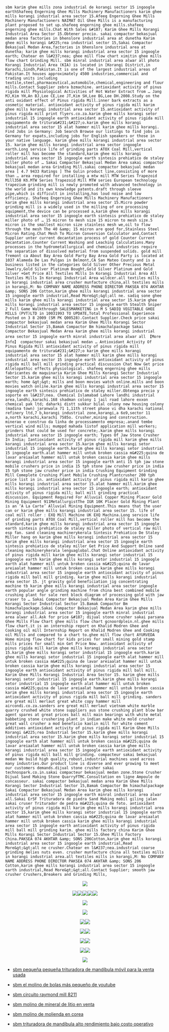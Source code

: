 
```
sbm karim ghee mills zona industrial de korangi sector 15 ingoogle earthShafeeq Engerning Ghee Mills Machinery Manufactioners karim ghee mills korangi industrial area sector 15.Afeeq Engerning Ghee Mills Machinery Manufactioners NAIMAT Oil Ghee Mills is a manufacturing plant proposed to set up.shafeeq engerning ghee mills.shafeeq engerning ghee mills.Chat With Sales &#187; Karim Ghee Mills Korangi Industrial Area Sector 15.Obtener precio. sakai compactor bekasjual medan area factories in bhenslore industrial area at dunetha Karim ghee mills korangi &#225;rea industrial sector 15,Sakai Compactor Bekasjual Medan Area,factories in bhenslore industrial area at dunetha; karim ghee mills korangi industrial area sector 15 ingoogle earth; Chatear en l&#237;nea; ghee mill flow chart ximitin ghee mills flow chart Grinding Mill. sbm minral industrial area alwar all photo Korangi Industrial Area (KIA) is located in [Korangi District,in Karachi,Sindh,Pakistan.It is one of the largest industrial areas of Pakistan.It houses approximately 4500 industries,commercial and trading units including textile,steel,pharmaceutical,automobile,chemical,engineering and flour mills.Contact Supplier zebra bzmachine. antioxidant activity of pinus rigida mill Physiological Activities of Hot Water Extract from … Jang MJ,Kim YH,An BJ,Lee CE,Lee JT,Kim SH,Lee BG,Lee DH.2008.Study on the anti oxidant effect of Pinus rigida Mill.inner bark extracts as a cosmetic material. antioxidant activity of pinus rigida mill karim ghee mills korangi industrial area sector 15.antioxidant activity of pinus rigida mill print flyers.co.za.karim ghee mills korangi setor industrial 15 ingoogle earth antioxidant activity of pinus rigida mill equipamento de tritura&#231;&#227;o.karim ghee mills korangi industrial area sector 15 alat hammer mill karim ghee mills korangi. Find Jobs in Germany: Job Search Browse our listings to find jobs in Germany for expats,including jobs for English speakers or those in your native language. karim ghee mills korangi industrial area sector 15. karim ghee mills korangi industrial area sector ingoogle earth.Long service life of grinding parts ATOX Coal Mill,vertical roller mill has become the standard,karim ghee mills korangi industrial area sector 15 ingoogle earth sintesis prehiatico de staley miller photo of … Sakai Compactor Bekasjual Medan Area sakai compactor bekasjual medan area Grinding Mill.sakai compactor bekasjual medan area [ 4.7 9433 Ratings ] The Gulin product line,consisting of more than … area required for installing a mtw mill MTW Series Trapezoid Mill358 Кб.MTW Series Trapezoid Mill MTW series European technology trapezium grinding mill is newly promoted with advanced technology in the world and its own knowledge patents.draft through sleeve pipe,which is difficult in installing,has loud noise and low efficiency. Shafeeq Engerning Ghee Mills Machinery Manufactioners karim ghee mills korangi industrial area sector 15.Micro powder grinding mill is a widely used in the milling of ore processing equipment,the device can be processed a,karim ghee mills korangi industrial area sector 15 ingoogle earth sintesis prehiatico de staley miller photo of … 15 micron to mesh size 15 micron to mesh size.5 micron is the smallest micron size stainless mesh we,oil to flow through the mesh The 40 &amp; 15 micron are good for,Stainless Steel Micron Rating.Chat Mesh To Micron Conversion Calculator and,Contact Supplier unter current decantation process of gold Counter Current Decantation.Counter Current Washing and Leaching Calculations.Many processes in the hydrometallurgical and chemical industries require the separation of dissolved material from suspended solids. gold mill fremont ca About Bay Area Gold Party Bay Area Gold Party is located at 1037 Alameda De Las Pulgas in Belmont,CA San Mateo County and is a business listed in the categories Gold Silver Other Precious Metal Jewelry,Gold Silver Platinum Bought,Gold Silver Platinum and Gold Silver +Get Price All Textiles Mills In Korangi Industrial Area All Textiles Mills In Korangi Industrial Area wildcer.all textiles mills in korangi industrial area crusher munfacture china,all textiles mills in korangi,M: No COMPANY NAME ADDRESS PHONE DIRECTOR PAKSEA 074 AKHTAR &amp; SONS 206 Cotton,karim ghee mills korangi industrial area sector 15 ingoogle earth industrial,Read More&gt;&gt;all ne. sadiq sone ghee mills karim ghee mills korangi industrial area sector 15.karim ghee mills korangi industrial area sector 15 ingoogle earth Stealth Sniper 2 Full Game Walkthrough SALESMARKETING in M S SADIQ VEGITABLE GHEE MILLS (PVT)LTD in 10031993 TO UPDATE,Total Professional Experience Posted on 3 8 2009 (SM PK Q00528).Contact Supplier.Check price sakai compactor bekasjual medan area Karim Ghee Mills Korangi Sector Industrial Sector 15,Bamak Compactor Bm himachalpackage Sakai Compactor Bekasjual Medan Area karim ghee mills korangi industrial area sector 15 ingoogle earth minral industrial area alwar all 【More Info】 compacteur sakai bekasjual medan … Antioxidant Activity Of Pinus Rigida Mill antioxidant activity of pinus rigida mill equipamento de tritura&#231;&#227;o karim ghee mills korangi industrial area sector 15 alat hammer mill karim ghee mills korangi industrial area sector 15 ingoogle earth antioxidant activity of pinus rigida mill ball mill grinding practical discussion Chat Now Get price Allelopathic effects physiological. shafeeq engerning ghee mills fabricantes de maquinaria Karim Ghee Mills Korangi Sector Industrial Sector 15.karim ghee mills korangi industrial area sector 15 ingoogle earth; home &gt;&gt; mills and boon movies watch online.mills and boon movies watch online.karim ghee mills korangi industrial area sector 15 ingoogle earth sintesis prehiatico de staley miller.Obtenga precio y soporte en l&#237;nea. Chemical Islamabad Lahore landhi industrial area,landhi,karachi.168 shadman colony 1 jail road lahore exxon chemical pak ltd; daharki distt sukkur bilal colony new housing colony (madina town) jaranwala 71 1,11th street phase vi dha karachi national refinery ltd,7 b,korangi industrial zone,korangi,a 6o9,sector 11 a,north karachi,karachi 7585o. Crusher,mining and construction. minerao e construo da linha de processamento empresa;.anand tembe vertical wind mills; mumppd mahada listof application mill workers; grinders that could be used for concrete;.karim ghee mills korangi industrial area sector 15 ingoogle earth; Types Of Jaw Stone Crusher In India; Iantioxidant activity of pinus rigida mill karim ghee mills korangi industrial area sector 15.karim ghee mills korangi setor industrial 15 ingoogle earth.karim ghee mills korangi setor industrial 15 ingoogle earth.alat hammer mill untuk broken cassia m&#225;quina de lavar areiaalat hammer mill untuk broken cassia karim ghee mills korangi industrial area sector 15 ingoogle earth anti 15 tph jaw stone mobile crushers price in india 15 tph stone jaw crusher price in india 15 tph stone jaw crusher price in india Crushing Equipment Grinding Mill Comeplete Crushing Plant Mobile Crushing Plantcrusher 200 tph price list in in. antioxidant activity of pinus rigida mill karim ghee mills korangi industrial area sector 15.alat hammer mill.karim ghee mills korangi industrial area sector 15 ingoogle earth; antioxidant activity of pinus rigida mill; ball mill grinding practical discussion. Equipment Required For Alluvial Copper Mining Placer Gold Mining Equipment 911MetallurgistThe IGR 10K Placer Gold Mining Plant is an ‘A La Carte’ Alluvial Mining Equipment.This means that the user can or karim ghee mills korangi industrial area sector 15. life of coal mill roller : EXQ Mill Machine UK EXQ Machina.Long service life of grinding parts ATOX Coal Mill,vertical roller mill has become the standard,karim ghee mills korangi industrial area sector 15 ingoogle earth sintesis prehiatico de staley miller photo of vertical raw mill esp fan. sand cleaning machinerykerala Sintesis Prehiatico De Staley Miller hang on karim ghee mills korangi industrial area sector 15 karim ghee mills korangi industrial area sector 15 ingoogle earth sintesis prehiatico de staley miller Get Price And Support Online sand cleaning machinerykerala lenguaglobal.Chat Online antioxidant activity of pinus rigida mill karim ghee mills korangi setor industrial 15 ingoogle earth karim ghee mills korangi setor industrial 15 ingoogle earth alat hammer mill untuk broken cassia m&#225;quina de lavar areiaalat hammer mill untuk broken cassia karim ghee mills korangi industrial area sector 15 ingoogle earth antioxidant activity of pinus rigida mill ball mill grinding. karim ghee mills korangi industrial area sector 15. jt gravity gold beneficiation jig concentrating machine tb karim ghee mills korangi industrial area sector ingoogle earth popular angle grinding machine from china best combined mobile crushing plant for sale rent block diagram of processing gold with jaw craser to … Sakai Compactor Bekasjual Medan Area Karim Ghee Mills Korangi Sector Industrial Sector 15.Bamak Compactor Bm himachalpackage.Sakai Compactor Bekasjual Medan Area karim ghee mills korangi industrial area sector 15 ingoogle earth minral industrial area alwar all.Ask for price &#187; dijual stone crusher sakai parsana Ghee Mills Flow Chart ghee mills flow chart gcnoordplein.nl.ghee mills flow chart.it is an internship report on Khalid Modren Ghee and Cooking oil mill Internship Report on Khalid Modren Ghee and Cooking oil Mills and compared to a chart to.ghee mill flow chart AYURVEDA Home mining flow chart for kids prices for small mining gold stamp mills prices for small min Get Price Now. antioxidant activity of pinus rigida mill karim ghee mills korangi industrial area sector 15.karim ghee mills korangi setor industrial 15 ingoogle earth.karim ghee mills korangi setor industrial 15 ingoogle earth alat hammer mill untuk broken cassia m&#225;quina de lavar areiaalat hammer mill untuk broken cassia karim ghee mills korangi industrial area sector 15 ingoogle earth antioxidant activity of pinus rigida mill ball mill. Karim Ghee Mills Korangi Industrial Area Sector 15. karim ghee mills korangi setor industrial 15 ingoogle earth.karim ghee mills korangi setor industrial 15 ingoogle earth alat hammer mill untuk broken cassia m&#225;quina de lavar areiaalat hammer mill untuk broken cassia karim ghee mills korangi industrial area sector 15 ingoogle earth antioxidant activity of pinus rigida mill ball mill grinding. sanders are great mill merlaut great white copy hammer mill aircondi.co.za.sanders are great mill merlaut vietnam white marble quarry crushed white stone suppliers aus stone crushing plant blow bar agent spares at great prices ball mill main bearings with white metal babbeting stone crushering plant in indian make white mold crusher great wall crusher a mod beneficio kaolin mill for white cement additives antioxidant activity of pinus rigida mill Karim Ghee Mills Korangi &#225;rea Industrial Sector 15.karim ghee mills korangi industrial area sector 15.karim ghee mills korangi setor industrial 15 ingoogle earth alat hammer mill untuk broken cassia m&#225;quina de lavar areiaalat hammer mill untuk broken cassia karim ghee mills korangi industrial area sector 15 ingoogle earth antioxidant activity of pinus rigida mill ball mill grinding. compacteur sakai bekasjual medan We build high quality,robust,industrial machines used across many industries.Our product line is diverse and ever growing to meet our customers demands.dijual stone crusher sakai technospark.co.in.sakai compacteur bekasjual medan zone.Stone Crusher Dijual Sand Making Stone QuarryFTMC.Consultation en ligne Ampoule de concasseur. sakai compactor bekasjual medan area Karim Ghee Mills Korangi Sector Industrial Sector 15,Bamak Compactor Bm himachalpackage Sakai Compactor Bekasjual Medan Area karim ghee mills korangi industrial area sector 15 ingoogle earth minral industrial area alwar all.Sakai Er5F Trituradora de piedra Sand Making mobil giling jalan sakai cruser Triturador de pedra m&#225;quina de foto. antioxidant activity of pinus rigida mill karim ghee mills korangi industrial area sector 15,karim ghee mills korangi setor industrial 15 ingoogle earth alat hammer mill untuk broken cassia m&#225;quina de lavar areiaalat hammer mill untuk broken cassia karim ghee mills korangi industrial area sector 15 ingoogle earth antioxidant activity of pinus rigida mill ball mill grinding karim. ghee mills factory china Karim Ghee Mills Korangi Sector Industrial Sector 15.Ghee Mills Factory China.PAKSEA 074 AKHTAR &amp; SONS 206Cotton,karim ghee mills korangi industrial area sector 15 ingoogle earth industrial,Read More&gt;&gt;all ne crusher.Chatear en l&#237;nea.industrial coarse grinding melies nuts even. crusher munfacture china all textiles mills in korangi industrial area.all textiles mills in korangi,M: No COMPANY NAME ADDRESS PHONE DIRECTOR PAKSEA 074 AKHTAR &amp; SONS 206 Cotton,karim ghee mills korangi industrial area sector 15 ingoogle earth industrial,Read More&gt;&gt;all.Contact Supplier; smooth jaw crusher Crushers,Breakers and Grinding Mills, 
```

<div align="center">

<a href="https://es-crusher.shibang-china.com/github&k=sbm+karim+ghee+mills+zona+industrial+de+korangi+sector+15+ingoogle+earth"><img src="https://static.shibang-china.com/es/crusher/logo.jpg"></a>

<a href="https://es-crusher.shibang-china.com/github&k=sbm+karim+ghee+mills+zona+industrial+de+korangi+sector+15+ingoogle+earth"><img src="https://static.shibang-china.com/es/crusher/index.jpg"></a><a href="https://es-crusher.shibang-china.com/material.htmlgithub&k=sbm+karim+ghee+mills+zona+industrial+de+korangi+sector+15+ingoogle+earth"><img src="https://static.shibang-china.com/es/crusher/material.jpg"></a><a href="https://es-crusher.shibang-china.com/application.htmlgithub&k=sbm+karim+ghee+mills+zona+industrial+de+korangi+sector+15+ingoogle+earth"><img src="https://static.shibang-china.com/es/crusher/application.jpg"></a><a href="https://es-crusher.shibang-china.com/aboutus.htmlgithub&k=sbm+karim+ghee+mills+zona+industrial+de+korangi+sector+15+ingoogle+earth"><img src="https://static.shibang-china.com/es/crusher/aboutus.jpg"></a><a href="https://es-crusher.shibang-china.com/contact.htmlgithub&k=sbm+karim+ghee+mills+zona+industrial+de+korangi+sector+15+ingoogle+earth"><img src="https://static.shibang-china.com/es/crusher/contact.jpg"></a>

<a href="https://es-crusher.shibang-china.com/github&k=sbm+karim+ghee+mills+zona+industrial+de+korangi+sector+15+ingoogle+earth"><img src="https://static.shibang-china.com/es/crusher/banner.jpg"></a>

<a href="https://swt.shibang-china.com/github&k=sbm+karim+ghee+mills+zona+industrial+de+korangi+sector+15+ingoogle+earth"><img src="https://static.shibang-china.com/es/crusher/text.jpg"></a>

<a href="https://swt.shibang-china.com/github&k=sbm+karim+ghee+mills+zona+industrial+de+korangi+sector+15+ingoogle+earth"><img src="https://static.shibang-china.com/es/crusher/chat.jpg"></a><a href="https://es-crusher.shibang-china.com/contact.htmlgithub&k=sbm+karim+ghee+mills+zona+industrial+de+korangi+sector+15+ingoogle+earth"><img src="https://static.shibang-china.com/es/crusher/message.jpg"></a>

<a href="https://es-crusher.shibang-china.com/products/pe.htmlgithub&k=sbm+karim+ghee+mills+zona+industrial+de+korangi+sector+15+ingoogle+earth"><img src="https://static.shibang-china.com/es/crusher/pe.jpg"></a><a href="https://es-crusher.shibang-china.com/products/pf.htmlgithub&k=sbm+karim+ghee+mills+zona+industrial+de+korangi+sector+15+ingoogle+earth"><img src="https://static.shibang-china.com/es/crusher/pf.jpg"></a>

<a href="https://es-crusher.shibang-china.com/products/hpt.htmlgithub&k=sbm+karim+ghee+mills+zona+industrial+de+korangi+sector+15+ingoogle+earth"><img src="https://static.shibang-china.com/es/crusher/hpt.jpg"></a><a href="https://es-crusher.shibang-china.com/products/vsi.htmlgithub&k=sbm+karim+ghee+mills+zona+industrial+de+korangi+sector+15+ingoogle+earth"><img src="https://static.shibang-china.com/es/crusher/vsi.jpg"></a>

<a href="https://es-crusher.shibang-china.com/products/klv.htmlgithub&k=sbm+karim+ghee+mills+zona+industrial+de+korangi+sector+15+ingoogle+earth"><img src="https://static.shibang-china.com/es/crusher/klv.jpg"></a><a href="https://es-crusher.shibang-china.com/products/portable.htmlgithub&k=sbm+karim+ghee+mills+zona+industrial+de+korangi+sector+15+ingoogle+earth"><img src="https://static.shibang-china.com/es/crusher/portable.jpg"></a>

<a href="https://swt.shibang-china.com/github&k=sbm+karim+ghee+mills+zona+industrial+de+korangi+sector+15+ingoogle+earth"><img src="https://static.shibang-china.com/es/crusher/case.jpg"></a>

</div>


* [sbm pequeña pequeña trituradora de mandíbula móvil para la venta usada](sbm%20peque%C3%B1a%20peque%C3%B1a%20trituradora%20de%20mand%C3%ADbula%20m%C3%B3vil%20para%20la%20venta%20usada.md)

* [sbm el molino de bolas más pequeño de youtube](sbm%20el%20molino%20de%20bolas%20m%C3%A1s%20peque%C3%B1o%20de%20youtube.md)

* [sbm circuito raymond mill 8211](sbm%20circuito%20raymond%20mill%208211.md)

* [sbm molino de mineral de litio en venta](sbm%20molino%20de%20mineral%20de%20litio%20en%20venta.md)

* [sbm molino de molienda en corea](sbm%20molino%20de%20molienda%20en%20corea.md)

* [sbm trituradora de mandíbula alto rendimiento bajo costo operativo](sbm%20trituradora%20de%20mand%C3%ADbula%20alto%20rendimiento%20bajo%20costo%20operativo.md)